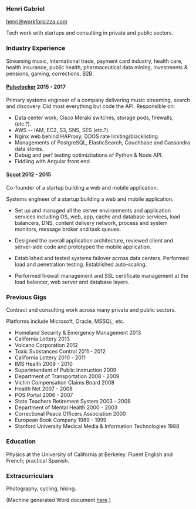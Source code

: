 ### Henri Gabriel

<henri@workforpizza.com>

Tech work with startups and consulting in private and public sectors.

### Industry Experience

Streaming music, international trade, payment card industry, health care, health
insurance, public health, pharmaceutical data mining, investments & pensions,
gaming, corrections, B2B.

#### [Pulselocker](https://pulselocker.com) 2015 - 2017

Primary systems engineer of a company delivering music streaming, search and
discovery. Did most everything but code the API. Responsible on:

- Data center work; Cisco Meraki switches, storage pods, firewalls, (etc.?).
- AWS -- IAM, EC2, S3, SNS, SES (etc.?).
- Nginx web behind HAProxy; DDOS rate limiting/blacklisting.
- Managements of PostgreSQL, ElasticSearch, Couchbase and Cassandra data stores.
- Debug and perf testing optimizitations of Python & Node API.
- Fiddling with Angular front end.

#### [Scoot](https://scoot.io) 2012 - 2015

Co-founder of a startup building a web and mobile application.

Systems engineer of a startup building a web and mobile application.

- Set up and managed all the server environments and application services
  including OS, web, app, cache and database services, load balancers, DNS, content delivery
  network, process and system monitors, message broker and task queues.

- Designed the overall application architecture, reviewed client and
  server-side code and prototyped the mobile application.

- Established and tested systems failover across data centers. Performed load
  and penetration testing. Established auto-scaling.

- Performed firewall management and SSL certificate management at the load
  balancer, web server and database layers.

### Previous Gigs

Contract and consulting work across many private and public sectors.

Platforms include Microsoft, Oracle, MSSQL, etc.

- Homeland Security & Emergency Management 2013
- California Lottery 2013
- Volcano Corporation 2012
- Toxic Substances Control 2011 - 2012
- California Lottery 2010 - 2011
- IMS Health 2009 - 2010
- Superintendent of Public Instruction 2009
- Department of Transportation 2008 - 2009
- Victim Compensation Claims Board 2008
- Health Net 2007 - 2008
- POS Portal 2006 - 2007
- State Teachers Retirement System 2003 - 2006
- Department of Mental Health 2000 - 2003
- Correctional Peace Officers Association 2000
- European Book Company 1989 - 1999
- Stanford University Medical Media & Information Technologies 1988

### Education

Physics at the University of California at Berkeley.
Fluent English and French; practical Spanish.

### Extracurriculars

Photography, cycling, hiking.

(Machine generated Word document [here](./henri.docx).)
